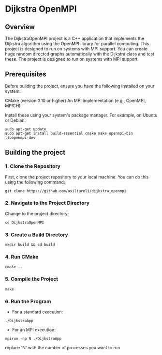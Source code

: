 # Dijkstra OpenMPI
## Overview
The DijkstraOpenMPI project is a C++ application that implements the Dijkstra algorithm using the OpenMPI library for parallel computing. This project is designed to run on systems with MPI support. You can create huge random directed graphs automatically with the Dijkstra class and test these. The project is designed to run on systems with MPI support.

## Prerequisites
Before building the project, ensure you have the following installed on your system:

CMake (version 3.10 or higher)
An MPI implementation (e.g., OpenMPI, MPICH)

Install these using your system's package manager. For example, on Ubuntu or Debian:

```
sudo apt-get update
sudo apt-get install build-essential cmake make openmpi-bin libopenmpi-dev
```
## Building the project
### 1. Clone the Repository  
First, clone the project repository to your local machine. You can do this using the following command:  
```
git clone https://github.com/asiltureli/dijkstra_openmpi
```
### 2. Navigate to the Project Directory 
Change to the project directory:
```
cd DijkstraOpenMPI
```
### 3. Create a Build Directory  
```
mkdir build && cd build
```
### 4. Run CMake
```
cmake ..
```

### 5. Compile the Project
```
make
```
### 6. Run the Program
- For a standard execution:
```
./DijkstraApp
```
- For an MPI execution:
```
mpirun -np N ./DijkstraApp
```
replace 'N' with the number of processes you want to run
